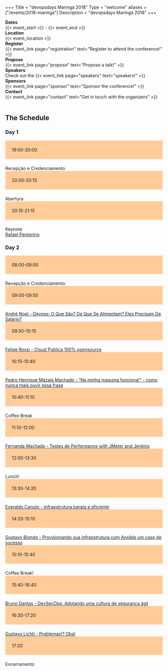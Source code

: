 +++
Title = "devopsdays Maringá 2018"
Type = "welcome"
aliases = ["/events/2018-maringa"]
Description = "devopsdays Maringá 2018"
+++

<!-- <div style="text-align:center;">
  {{< event_logo >}}
</div> -->

<div class = "row">
  <div class = "col-md-2">
    <strong>Dates</strong>
  </div>
  <div class = "col-md-8">
    {{< event_start >}} - {{< event_end >}}
  </div>
</div>

<div class = "row">
  <div class = "col-md-2">
    <strong>Location</strong>
  </div>
  <div class = "col-md-8">
    {{< event_location >}}
  </div>
</div> 

<div class = "row">
  <div class = "col-md-2">
    <strong>Register</strong>
  </div>
  <div class = "col-md-8">
    {{< event_link page="registration" text="Register to attend the conference!" >}}
  </div>
</div>

<div class = "row">
  <div class = "col-md-2">
    <strong>Propose</strong>
  </div>
  <div class = "col-md-8">
    {{< event_link page="propose" text="Propose a talk!" >}}
  </div>
</div>

<!--
<div class = "row">
  <div class = "col-md-2">
    <strong>Program</strong>
  </div>
  <div class = "col-md-8">
    View the {{< event_link page="program" text="program." >}}
  </div>
</div>
-->

<div class = "row">
  <div class = "col-md-2">
    <strong>Speakers</strong>
  </div>
  <div class = "col-md-8">
    Check out the {{< event_link page="speakers" text="speakers!" >}}
  </div>
</div>

<div class = "row">
  <div class = "col-md-2">
    <strong>Sponsors</strong>
  </div>
  <div class = "col-md-8">
    {{< event_link page="sponsor" text="Sponsor the conference!" >}}
  </div>
</div>

<div class = "row">
  <div class = "col-md-2">
    <strong>Contact</strong>
  </div>
  <div class = "col-md-8">
    {{< event_link page="contact" text="Get in touch with the organizers" >}}
  </div>
</div>

<br>
<!-- Schedule -->

<style type="text/css">
.box-grey{padding:1.5em;margin-bottom:1.5em;background:#e7e3e3}
.box-lightorange{padding:1.5em;margin-bottom:1.5em;background:#ffcc99}
.centerstyle {text-align:center;}
</style>

<div class = "row">
  <div class = "col-md-12">
    <h2>The Schedule</h2>
  </div>
</div>


<div class = "row">
  <div class = "col-md-12">
    <h3>Day 1</h3>
  </div>
</div>
<!-- this div is repeated for each timeslot -->
<div class = "row">
  <div class = "box-lightorange col-md-3 col-md-offset-1">
    <time>19:00-20:00</time>
  </div>
  <div class = "col-md-6 col-md-offset-2 box">
    Recepção e Credenciamento
  </div>
</div> <!-- end timeslot div -->
<!-- this div is repeated for each timeslot -->
<div class = "row">
  <div class = "box-lightorange col-md-3 col-md-offset-1">
    <time>20:00-20:15</time>
  </div>
  <div class = "col-md-6 col-md-offset-2 box">
    Abertura
  </div>
</div> <!-- end timeslot div -->
<!-- this div is repeated for each timeslot -->
<div class = "row">
  <div class = "box-lightorange col-md-3 col-md-offset-1">
    <time>20:15-21:15</time>
  </div>
  <div class = "col-md-6 col-md-offset-2 box">
    Keynote <br>
    <a href="/events/2018-maringa/speakers/rafael-peregrino/">Rafael Peregrino</a>
  </div>
</div> <!-- end timeslot div -->
<!-- end day 1 -->


<!-- begin day 2 -->
<div class = "row">
  <div class = "col-md-12">
    <h3>Day 2</h3>
  </div>
</div>
<!-- this div is repeated for each timeslot -->
<div class = "row">
  <div class = "box-lightorange col-md-3 col-md-offset-1">
    <time>08:00-09:00</time>
  </div>
  <div class = "col-md-6 col-md-offset-2 box">
    Recepção e Credenciamento
  </div>
</div> <!-- end timeslot div -->
<!-- this div is repeated for each timeslot -->
<div class = "row">
  <div class = "box-lightorange col-md-3 col-md-offset-1">
    <time>09:00-09:50</time>
  </div>
  <div class = "col-md-6 col-md-offset-2 box">
    <a href="/events/2018-maringa/speakers/andre-noel/">André Noel - Devops: O Que São? De Que Se Alimentam? Eles Precisam De Salário?</a>
  </div>
</div> <!-- end timeslot div -->
<!-- this div is repeated for each timeslot -->
<div class = "row">
  <div class = "box-lightorange col-md-3 col-md-offset-1">
    <time>09:50-10:15</time>
  </div>
  <div class = "col-md-6 col-md-offset-2 box">
    <a href="/events/2018-maringa/speakers/felipe-rossi/">Felipe Rossi - Cloud Publica 100% opensource</a>
  </div>
</div> <!-- end timeslot div -->
<!-- this div is repeated for each timeslot -->
<div class = "row">
  <div class = "box-lightorange col-md-3 col-md-offset-1">
    <time>10:15-10:40</time>
  </div>
  <div class = "col-md-6 col-md-offset-2 box">
    <a href="/events/2018-maringa/speakers/pedro-henrique-mazala-machado/">Pedro Henrique Mázala Machado - “Na minha máquina funciona!” - como nunca mais ouvir essa frase</a>
  </div>
</div> <!-- end timeslot div -->
<!-- this div is repeated for each timeslot -->
<div class = "row">
  <div class = "box-lightorange col-md-3 col-md-offset-1">
    <time>10:40-11:10</time>
  </div>
  <div class = "col-md-6 col-md-offset-2 box">
    Coffee Break
  </div>
</div> <!-- end timeslot div -->
<!-- this div is repeated for each timeslot -->
<div class = "row">
  <div class = "box-lightorange col-md-3 col-md-offset-1">
    <time>11:10-12:00</time>
  </div>
  <div class = "col-md-6 col-md-offset-2 box">
    <a href="/events/2018-maringa/speakers/fernanda-machado/">Fernanda Machado - Testes de Performance with JMeter and Jenkins</a>
  </div>
</div> <!-- end timeslot div -->
<!-- this div is repeated for each timeslot -->
<div class = "row">
  <div class = "box-lightorange col-md-3 col-md-offset-1">
    <time>12:00-13:30</time>
  </div>
  <div class = "col-md-6 col-md-offset-2 box">
    Lunch!
  </div>
</div> <!-- end timeslot div -->
<!-- this div is repeated for each timeslot -->
<div class = "row">
  <div class = "box-lightorange col-md-3 col-md-offset-1">
    <time>13:30-14:20</time>
  </div>
  <div class = "col-md-6 col-md-offset-2 box">
    <a href="/events/2018-maringa/speakers/everaldo-canuto/">Everaldo Canuto - Infraestrutura barata e eficiente</a>
  </div>
</div> <!-- end timeslot div -->
<!-- this div is repeated for each timeslot -->
<div class = "row">
  <div class = "box-lightorange col-md-3 col-md-offset-1">
    <time>14:20-15:10</time>
  </div>
  <div class = "col-md-6 col-md-offset-2 box">
    <a href="/events/2018-maringa/speakers/gustavo-biondo/">Gustavo Biondo - Provisionando sua infraestrutura com Ansible um case de sucesso</a>
  </div>
</div> <!-- end timeslot div -->
<!-- this div is repeated for each timeslot -->
<div class = "row">
  <div class = "box-lightorange col-md-3 col-md-offset-1">
    <time>15:10-15:40</time>
  </div>
  <div class = "col-md-6 col-md-offset-2 box">
    Coffee Break!
  </div>
</div> <!-- end timeslot div -->
<!-- this div is repeated for each timeslot -->
<div class = "row">
  <div class = "box-lightorange col-md-3 col-md-offset-1">
    <time>15:40-16:40</time>
  </div>
  <div class = "col-md-6 col-md-offset-2 box">
    <a href="/events/2018-maringa/speakers/bruno-dantas/">Bruno Dantas - DevSecOps: Adotando uma cultura de segurança ágil</a>
  </div>
</div> <!-- end timeslot div -->
<!-- this div is repeated for each timeslot -->
<div class = "row">
  <div class = "box-lightorange col-md-3 col-md-offset-1">
    <time>16:30-17:20</time>
  </div>
  <div class = "col-md-6 col-md-offset-2 box">
    <a href="/events/2018-maringa/speakers/gustavo-lichti/">Gustavo Lichti - Problemas!? Oba!</a>
  </div>
</div> <!-- end timeslot div -->
<!-- this div is repeated for each timeslot -->
<div class = "row">
  <div class = "box-lightorange col-md-3 col-md-offset-1">
    <time>17:20</time>
  </div>
  <div class = "col-md-6 col-md-offset-2 box">
    Encerramento
</div> <!-- end timeslot div -->
<!-- this div is repeated for each timeslot -->
</div> <!-- end timeslot div -->
<!-- this div is repeated for each timeslot -->
<!-- Uncomment if you added your city twitter name -->
<!--
{{< event_twitter >}}
-->
